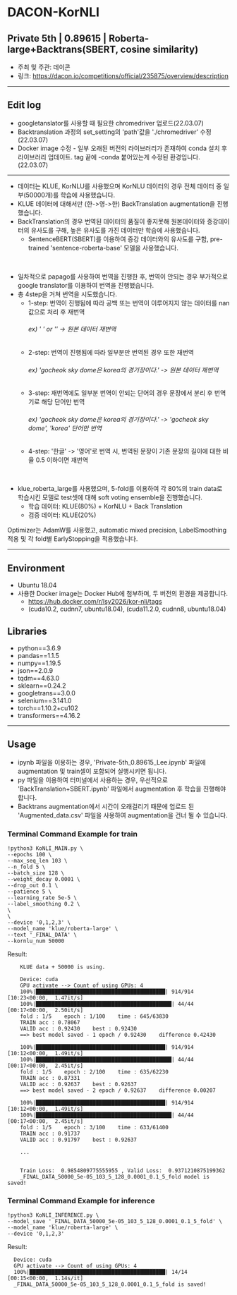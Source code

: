 # DACON-KorNLI

## Private 5th | 0.89615 | Roberta-large+Backtrans(SBERT, cosine similarity)
+ 주최 및 주관: 데이콘 
+ 링크: https://dacon.io/competitions/official/235875/overview/description
----
## Edit log
+ googletanslator를 사용할 때 필요한 chromedriver 업로드(22.03.07)
+ Backtranslation 과정의 set_setting의 'path'값을 './chromedriver' 수정(22.03.07)
+ Docker image 수정 - 일부 오래된 버전의 라이브러리가 존재하여 conda 설치 후 라이브러리 업데이트. tag 끝에 -conda 붙어있는게 수정된 환경입니다.(22.03.07)
----

+ 데이터는 KLUE, KorNLU를 사용했으며 KorNLU 데이터의 경우 전체 데이터 중 일부(50000개)를 학습에 사용했습니다.
+ KLUE 데이터에 대해서만 (한->영->한) BackTranslation augmentation을 진행했습니다.
+ BackTranslation의 경우 번역된 데이터의 품질이 좋지못해 원본데이터와 증강데이터의 유사도를 구해, 높은 유사도를 가진 데이터만 학습에 사용했습니다.
  + SentenceBERT(SBERT)를 이용하여 증강 데이터와의 유사도를 구함, pre-trained 'sentence-roberta-base' 모델을 사용했습니다.    
   
</br>


+ 일차적으로 papago를 사용하여 번역을 진행한 후, 번역이 안되는 경우 부가적으로 google translator를 이용하여 번역을 진행했습니다.
+ 총 4step을 거쳐 번역을 시도했습니다. 
   + 1-step: 번역이 진행됨에 따라 공백 또는 번역이 이루어지지 않는 데이터를 nan값으로 처리 후 재번역     
     ###### ex) ' ' or '' -> 원본 데이터 재번역
   + 2-step: 번역이 진행됨에 따라 일부분만 번역된 경우 또한 재번역  
     ###### ex) 'gocheok sky dome은 korea의 경기장이다.' -> 원본 데이터 재번역
   + 3-step: 재번역에도 일부분 번역이 안되는 단어의 경우 문장에서 분리 후 번역기로 해당 단어만 번역   
     ###### ex) 'gocheok sky dome은 korea의 경기장이다.' -> 'gocheok sky dome', 'korea' 단어만 번역
   + 4-step: '한글' -> '영어'로 번역 시, 번역된 문장이 기존 문장의 길이에 대한 비율 0.5 이하이면 재번역
</br>

+ klue_roberta_large를 사용했으며, 5-fold를 이용하여 각 80%의 train data로 학습시킨 모델로 test셋에 대해 soft voting ensemble을 진행했습니다.
    + 학습 데이터: KLUE(80%) + KorNLU + Back Translation
    + 검증 데이터: KLUE(20%)

Optimizer는 AdamW를 사용했고, automatic mixed precision, LabelSmoothing 적용 및 각 fold별 EarlyStopping을 적용했습니다.

---- 
## Environment 
+ Ubuntu 18.04
+ 사용한 Docker image는 Docker Hub에 첨부하며, 두 버전의 환경을 제공합니다.
  + https://hub.docker.com/r/lsy2026/kor-nli/tags
  + (cuda10.2, cudnn7, ubuntu18.04), (cuda11.2.0, cudnn8, ubuntu18.04)
  
  
## Libraries
+ python==3.6.9
+ pandas==1.1.5
+ numpy==1.19.5
+ json==2.0.9
+ tqdm==4.63.0
+ sklearn==0.24.2
+ googletrans==3.0.0
+ selenium==3.141.0
+ torch==1.10.2+cu102
+ transformers==4.16.2

---- 

## Usage
+ ipynb 파일을 이용하는 경우, 'Private-5th_0.89615_Lee.ipynb' 파일에 augmentation 및 train셀이 포함되어 실행시키면 됩니다.
+ py 파일을 이용하여 터미널에서 사용하는 경우, 우선적으로 'BackTranslation+SBERT.ipynb' 파일에서 augmentation 후 학습을 진행해야 합니다.
+ Backtrans augmentation에서 시간이 오래걸리기 때문에 업로드 된 'Augmented_data.csv' 파일을 사용하여 augmentation을 건너 뛸 수 있습니다.


### Terminal Command Example for train
```
!python3 KoNLI_MAIN.py \
--epochs 100 \
--max_seq_len 103 \
--n_fold 5 \
--batch_size 128 \
--weight_decay 0.0001 \
--drop_out 0.1 \
--patience 5 \
--learning_rate 5e-5 \
--label_smoothing 0.2 \
\
\
--device '0,1,2,3' \
--model_name 'klue/roberta-large' \
--text '_FINAL_DATA' \
--kornlu_num 50000
```

Result: 
  
         
        KLUE data + 50000 is using.

        Device: cuda
        GPU activate --> Count of using GPUs: 4
        100%|█████████████████████████████████████████| 914/914 [10:23<00:00,  1.47it/s]
        100%|███████████████████████████████████████████| 44/44 [00:17<00:00,  2.50it/s]
        fold : 1/5    epoch : 1/100    time : 645/63830 
        TRAIN acc : 0.78067 
        VALID acc : 0.92430    best : 0.92430
        ==> best model saved - 1 epoch / 0.92430    difference 0.42430 

        100%|█████████████████████████████████████████| 914/914 [10:12<00:00,  1.49it/s]
        100%|███████████████████████████████████████████| 44/44 [00:17<00:00,  2.45it/s]
        fold : 1/5    epoch : 2/100    time : 635/62230 
        TRAIN acc : 0.87331 
        VALID acc : 0.92637    best : 0.92637
        ==> best model saved - 2 epoch / 0.92637    difference 0.00207 

        100%|█████████████████████████████████████████| 914/914 [10:12<00:00,  1.49it/s]
        100%|███████████████████████████████████████████| 44/44 [00:17<00:00,  2.45it/s]
        fold : 1/5    epoch : 3/100    time : 633/61400 
        TRAIN acc : 0.91737 
        VALID acc : 0.91797    best : 0.92637

        ...


        Train Loss:  0.9854809775555955 , Valid Loss:  0.9371210875199362
        _FINAL_DATA_50000_5e-05_103_5_128_0.0001_0.1_5_fold model is saved!

### Terminal Command Example for inference
```
!python3 KoNLI_INFERENCE.py \
--model_save '_FINAL_DATA_50000_5e-05_103_5_128_0.0001_0.1_5_fold' \
--model_name 'klue/roberta-large' \
--device '0,1,2,3'
```


Result: 

      Device: cuda
      GPU activate --> Count of using GPUs: 4
      100%|███████████████████████████████████████████| 14/14 [00:15<00:00,  1.14s/it]
      _FINAL_DATA_50000_5e-05_103_5_128_0.0001_0.1_5_fold is saved!
